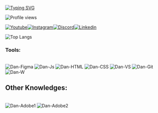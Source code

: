 
[![Typing SVG](https://readme-typing-svg.herokuapp.com/?color=4f09e6&size=35&center=true&vCenter=true&width=1000&lines=Hello,+Name's+Danilo+Lopes;I'm+20+years+old;Studying+Systems+Analysis+and+development;+Welcome!+:%29)](https://git.io/typing-svg)

![Profile views](https://komarev.com/ghpvc/?username=danilo1opes&label=PROFILE+VIEWS)

[![Youtube](https://img.shields.io/badge/YouTube-FF0000?style=for-the-badge&logo=youtube&logoColor=white)](https://www.youtube.com/channel/UCNIF69lkLyVjR9aYdEc8Eog)[![Instagram](https://img.shields.io/badge/Instagram-E4405F?style=for-the-badge&logo=instagram&logoColor=white)](https://www.instagram.com/danilo1opes/)[![Discord](https://img.shields.io/badge/Discord-7289DA?style=for-the-badge&logo=discord&logoColor=white)](https://discord.gg/aF5xM6kKxW)[![Linkedin](https://img.shields.io/badge/LinkedIn-0077B5?style=for-the-badge&logo=linkedin&logoColor=white)](//https://www.linkedin.com/in/danilo-1opes/)

![Top Langs](https://github-readme-stats.vercel.app/api/top-langs/?username=danilo1opes&hide_progress=true)

### Tools:

<div style="display: inline_block"><br>
    <img align="center" alt="Dan-Figma" src="https://img.shields.io/badge/Figma-F24E1E?style=for-the-badge&logo=figma&logoColor=white">
  <img align="center" alt="Dan-Js" src="https://img.shields.io/badge/JavaScript-F7DF1E?style=for-the-badge&logo=javascript&logoColor=black">
  <img align="center" alt="Dan-HTML" src="https://img.shields.io/badge/HTML5-E34F26?style=for-the-badge&logo=html5&logoColor=white">
  <img align="center" alt="Dan-CSS" src="https://img.shields.io/badge/CSS3-1572B6?style=for-the-badge&logo=css3&logoColor=white"> 
  <img align="center" alt="Dan-VS" src="https://img.shields.io/badge/GIT-E44C30?style=for-the-badge&logo=git&logoColor=white"> 
  <img align="center" alt="Dan-Git" src="https://img.shields.io/badge/Visual_Studio_Code-0078D4?style=for-the-badge&logo=visual%20studio%20code&logoColor=white"> 
  <img align="center" alt="Dan-W" src="https://img.shields.io/badge/Windows-0078D6?style=for-the-badge&logo=windows&logoColor=white"> 
</div>

## Other Knowledges:
 
<div style="display: inline_block"><br>
    <img align="center" alt="Dan-Adobe1" src="https://img.shields.io/badge/Adobe%20Photoshop-31A8FF?style=for-the-badge&logo=Adobe%20Photoshop&logoColor=black"> 
    <img align="center" alt="Dan-Adobe2" src="https://img.shields.io/badge/Adobe%20Illustrator-FF9A00?style=for-the-badge&logo=adobe%20illustrator&logoColor=white"> 
</div>
